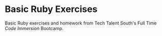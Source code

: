 # Basic Ruby Exercises

Basic Ruby exercises and homework from Tech Talent South's Full Time *Code Immersion* Bootcamp.

